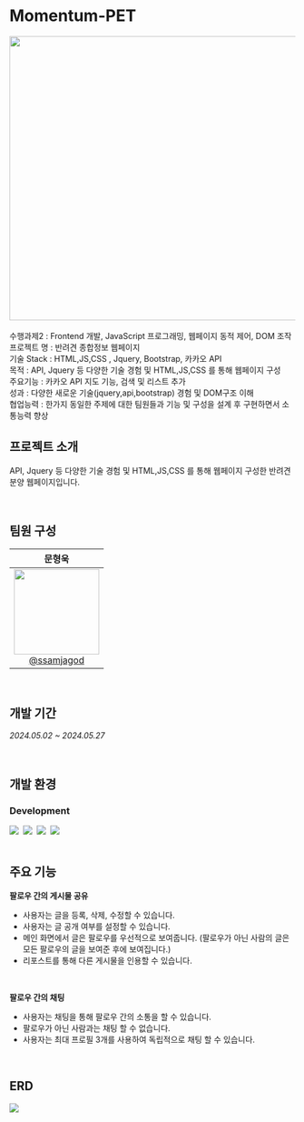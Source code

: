 # Momentum-PET

<div align="center">
<img src="https://github.com/user-attachments/assets/35335986-fd47-426c-94c1-54707a99dd46" width = "700" height = "500">
</div>
<br>
수행과제2 : Frontend 개발, JavaScript 프로그래밍, 웹페이지 동적 제어, DOM 조작
<br>
프로젝트 명 : 반려견 종합정보 웹페이지
<br>
기술 Stack : HTML,JS,CSS , Jquery, Bootstrap, 카카오 API
<br>
목적 : API, Jquery 등 다양한 기술 경험 및 HTML,JS,CSS 를 통해 웹페이지 구성
<br>
주요기능 : 카카오 API 지도 기능, 검색 및 리스트 추가
<br>
성과 : 다양한 새로운 기술(jquery,api,bootstrap) 경험 및 DOM구조 이해
<br>
협업능력 : 한가지 동일한 주제에 대한 팀원들과 기능 및 구성을 설계 후 구현하면서 소통능력 향상
<br>

## 프로젝트 소개
 API, Jquery 등 다양한 기술 경험 및 HTML,JS,CSS 를 통해 웹페이지 구성한 반려견 분양 웹페이지입니다.

<br>

## 팀원 구성
<div align="left">

| **문형욱** |
| :------: |
|  [<img src="https://github.com/user-attachments/assets/ea99c1d6-a08a-4edd-8af0-87aec4cf351a" height=150 width=150> <br/> @ssamjagod](https://github.com/ssamjagod) | 
</div>

<br>

## 개발 기간
*2024.05.02 ~ 2024.05.27*

<br>

## 개발 환경
### Development

<div>
<img src="https://img.shields.io/badge/JavaScript-F7DF1E?style=flat&logo=javascript&logoColor=white"/>&nbsp
<img src="https://img.shields.io/badge/HTML-E34F26?style=flat&logo=html5&logoColor=white"/>&nbsp
<img src="https://img.shields.io/badge/CSS-1572B6?style=flat&logo=css3&logoColor=white"/>&nbsp
<img src="https://img.shields.io/badge/Oracle-F80000?style=flat&logo=oracle&logoColor=white"/>&nbsp
</div>

<br>

## 주요 기능
**팔로우 간의 게시물 공유**
- 사용자는 글을 등록, 삭제, 수정할 수 있습니다.
- 사용자는 글 공개 여부를 설정할 수 있습니다.
- 메인 화면에서 글은 팔로우를 우선적으로 보여줍니다. (팔로우가 아닌 사람의 글은 모든 팔로우의 글을 보여준 후에 보여집니다.)
- 리포스트를 통해 다른 게시물을 인용할 수 있습니다.

<br>
  
**팔로우 간의 채팅**
- 사용자는 채팅을 통해 팔로우 간의 소통을 할 수 있습니다.
- 팔로우가 아닌 사람과는 채팅 할 수 없습니다.
- 사용자는 최대 프로필 3개를 사용하여 독립적으로 채팅 할 수 있습니다.

<br>

## ERD
<div>
  <img src="https://github.com/user-attachments/assets/a3d905be-60b2-459f-85c4-c816bd3c8983">
</div>
